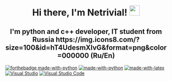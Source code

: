 <h1 align="center">Hi there, I'm Netrivial!</a>
<img src="https://github.com/blackcater/blackcater/raw/main/images/Hi.gif" height="32"/></h1>
<h2 align="center">I'm python and c++ developer, IT student from Russia https://img.icons8.com/?size=100&id=hT4UdesmXlvG&format=png&color=000000 (Ru/En)</h2>

[![forthebadge made-with-python](http://ForTheBadge.com/images/badges/made-with-python.svg)](https://www.python.org/)
[![made-with-python](https://img.shields.io/badge/Made%20with-Python-1f425f.svg)](https://www.python.org/)
[![made-with-latex](https://img.shields.io/badge/Made%20with-LaTeX-1f425f.svg)](https://www.latex-project.org/)
[![Visual Studio](https://img.shields.io/badge/--6C33AF?logo=visual%20studio)](https://visualstudio.microsoft.com/)
[![Visual Studio Code](https://img.shields.io/badge/--007ACC?logo=visual%20studio%20code&logoColor=ffffff)](https://code.visualstudio.com/)
